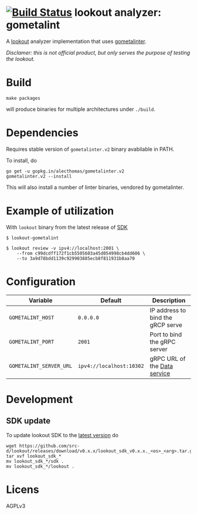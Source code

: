 # [![Build Status](https://travis-ci.org/bzz/lookout-gometalint-analyzer.svg)](https://travis-ci.org/bzz/lookout-gometalint-analyzer) lookout analyzer: gometalint

A [lookout](https://github.com/src-d/lookout/) analyzer implementation that uses [gometalinter](https://github.com/alecthomas/gometalinter).

_Disclamer: this is not official product, but only serves the purpose of testing the lookout._


# Build

```
make packages
```

will produce binaries for multiple architectures under `./build`.

# Dependencies

Requires stable version of `gometalinter.v2` binary avabilable in PATH.

To install, do
```
go get -u gopkg.in/alecthomas/gometalinter.v2
gometalinter.v2 --install
```
This will also install a number of linter binaries, vendored by gometalinter.

# Example of utilization

With `lookout` binary from the latest release of [SDK](https://github.com/src-d/lookout/releases)

```
$ lookout-gometalint

$ lookout review -v ipv4://localhost:2001 \
    --from c99dcdff172f1cb5505603a45d054998cb4dd606 \
    --to 3a9d78bdd1139c929903885ecb8f811931b8aa70
```

# Configuration

| Variable | Default | Description |
| -- | -- | -- |
| `GOMETALINT_HOST` | `0.0.0.0` | IP address to bind the gRCP serve |
| `GOMETALINT_PORT` | `2001` | Port to bind the gRPC server |
| `GOMETALINT_SERVER_URL` | `ipv4://localhost:10302` | gRPC URL of the [Data service](https://github.com/src-d/lookout/tree/master/docs#components)


# Development
## SDK update

To update lookout SDK to the [latest version](https://github.com/src-d/lookout/releases/latest) do
```
wget https://github.com/src-d/lookout/releases/download/v0.x.x/lookout_sdk_v0.x.x._<os>_<arg>.tar.gz
tar xvf lookout_sdk_*
mv lookout_sdk_*/sdk .
mv lookout_sdk_*/lookout .
```


# Licens

AGPLv3
